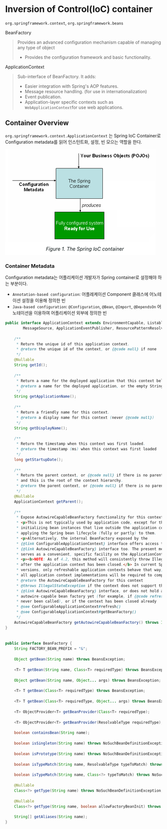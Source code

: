 # Inversion of Control(IoC) container

`org.springframework.context`, `org.springframework.beans`

BeanFactory
> Provides an advanced configuration mechanism capable of managing any type of object
> - Provides the configuration framework and basic functionality.

ApplicationContext
> Sub-interface of BeanFactory. It adds:
> - Easier integration with Spring's AOP features.
> - Message resource handling. (for use in internationalization)
> - Event publication.
> - Application-layer specific contexts such as `WebApplicationContext`for use web applications.

## Container Overview

`org.springframework.context.ApplicationContext` 는 Spring IoC Container로
Configuration metadata를 읽어 인스턴트화, 설정, 빈 모으는 역할을 한다.

![](images/.01.Ioc_container_images/bb2dfbdd.png)

### Container Metadata
Configuration metadata는 어플리케이션 개발자가 Spring container로 설정해야 하는 부분이다.
* `Annotation-based configuration`: 어플레케이션 Component 클래스에 어노테이션 설정을 이용해 정의한 빈  
* `Java-based configuration`: `@Configuration`, `@Bean`, `@Import`, `@DependsOn` 어노테이션을 이용하여 어플리케이션 외부에 정의한 빈 

```java
public interface ApplicationContext extends EnvironmentCapable, ListableBeanFactory, HierarchicalBeanFactory,
        MessageSource, ApplicationEventPublisher, ResourcePatternResolver {

    /**
     * Return the unique id of this application context.
     * @return the unique id of the context, or {@code null} if none
     */
    @Nullable
    String getId();

    /**
     * Return a name for the deployed application that this context belongs to.
     * @return a name for the deployed application, or the empty String by default
     */
    String getApplicationName();

    /**
     * Return a friendly name for this context.
     * @return a display name for this context (never {@code null})
     */
    String getDisplayName();

    /**
     * Return the timestamp when this context was first loaded.
     * @return the timestamp (ms) when this context was first loaded
     */
    long getStartupDate();

    /**
     * Return the parent context, or {@code null} if there is no parent
     * and this is the root of the context hierarchy.
     * @return the parent context, or {@code null} if there is no parent
     */
    @Nullable
    ApplicationContext getParent();

    /**
     * Expose AutowireCapableBeanFactory functionality for this context.
     * <p>This is not typically used by application code, except for the purpose of
     * initializing bean instances that live outside the application context,
     * applying the Spring bean lifecycle (fully or partly) to them.
     * <p>Alternatively, the internal BeanFactory exposed by the
     * {@link ConfigurableApplicationContext} interface offers access to the
     * {@link AutowireCapableBeanFactory} interface too. The present method mainly
     * serves as a convenient, specific facility on the ApplicationContext interface.
     * <p><b>NOTE: As of 4.2, this method will consistently throw IllegalStateException
     * after the application context has been closed.</b> In current Spring Framework
     * versions, only refreshable application contexts behave that way; as of 4.2,
     * all application context implementations will be required to comply.
     * @return the AutowireCapableBeanFactory for this context
     * @throws IllegalStateException if the context does not support the
     * {@link AutowireCapableBeanFactory} interface, or does not hold an
     * autowire-capable bean factory yet (for example, if {@code refresh()} has
     * never been called), or if the context has been closed already
     * @see ConfigurableApplicationContext#refresh()
     * @see ConfigurableApplicationContext#getBeanFactory()
     */
    AutowireCapableBeanFactory getAutowireCapableBeanFactory() throws IllegalStateException;
}


public interface BeanFactory {
    String FACTORY_BEAN_PREFIX = "&";

    Object getBean(String name) throws BeansException;

    <T> T getBean(String name, Class<T> requiredType) throws BeansException;

    Object getBean(String name, Object... args) throws BeansException;

    <T> T getBean(Class<T> requiredType) throws BeansException;

    <T> T getBean(Class<T> requiredType, Object... args) throws BeansException;

    <T> ObjectProvider<T> getBeanProvider(Class<T> requiredType);

    <T> ObjectProvider<T> getBeanProvider(ResolvableType requiredType);

    boolean containsBean(String name);

    boolean isSingleton(String name) throws NoSuchBeanDefinitionException;

    boolean isPrototype(String name) throws NoSuchBeanDefinitionException;

    boolean isTypeMatch(String name, ResolvableType typeToMatch) throws NoSuchBeanDefinitionException;

    boolean isTypeMatch(String name, Class<?> typeToMatch) throws NoSuchBeanDefinitionException;

    @Nullable
    Class<?> getType(String name) throws NoSuchBeanDefinitionException;

    @Nullable
    Class<?> getType(String name, boolean allowFactoryBeanInit) throws NoSuchBeanDefinitionException;

    String[] getAliases(String name);
}
```